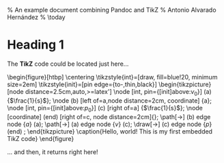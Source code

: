 % An example document combining Pandoc and TikZ
% Antonio Alvarado Hernández
% \today

Heading 1
=========

The __TikZ__ code could be located just here...

\begin{figure}[htbp]
\centering
\tikzstyle{int}=[draw, fill=blue!20, minimum size=2em]
\tikzstyle{init}=[pin edge={to-,thin,black}]
\begin{tikzpicture}[node distance=2.5cm,auto,>=latex']
    \node [int, pin={[init]above:$v_0$}] (a) {$\frac{1}{s}$};
    \node (b) [left of=a,node distance=2cm, coordinate] {a};
    \node [int, pin={[init]above:$p_0$}] (c) [right of=a] {$\frac{1}{s}$};
    \node [coordinate] (end) [right of=c, node distance=2cm]{};
    \path[->] (b) edge node {$a$} (a);
    \path[->] (a) edge node {$v$} (c);
    \draw[->] (c) edge node {$p$} (end) ;
\end{tikzpicture}
\caption{Hello, world! This is my first embedded TikZ code}
\end{figure}

... and then, it returns right here!
